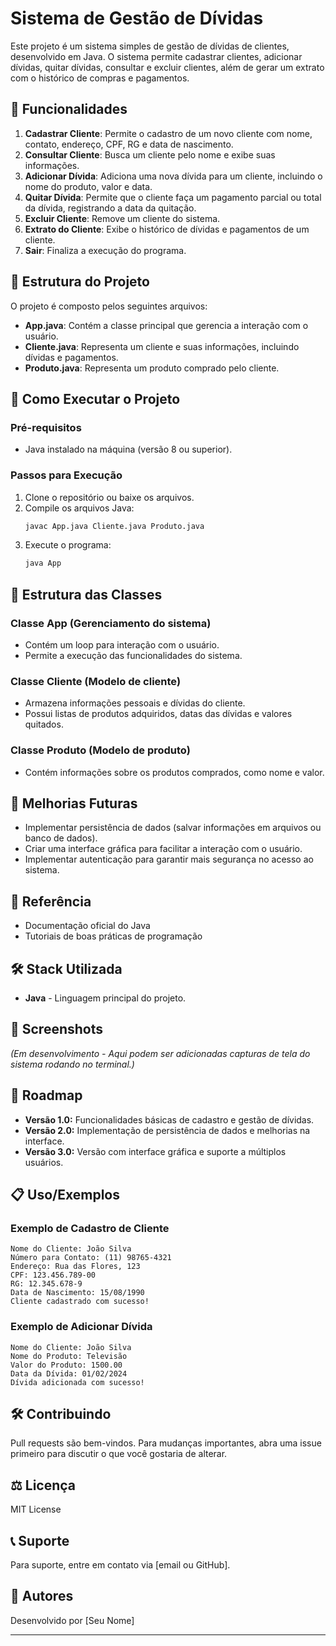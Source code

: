 
# Sistema de Gestão de Dívidas

Este projeto é um sistema simples de gestão de dívidas de clientes, desenvolvido em Java. O sistema permite cadastrar clientes, adicionar dívidas, quitar dívidas, consultar e excluir clientes, além de gerar um extrato com o histórico de compras e pagamentos.

## 📌 Funcionalidades

1. **Cadastrar Cliente**: Permite o cadastro de um novo cliente com nome, contato, endereço, CPF, RG e data de nascimento.
2. **Consultar Cliente**: Busca um cliente pelo nome e exibe suas informações.
3. **Adicionar Dívida**: Adiciona uma nova dívida para um cliente, incluindo o nome do produto, valor e data.
4. **Quitar Dívida**: Permite que o cliente faça um pagamento parcial ou total da dívida, registrando a data da quitação.
5. **Excluir Cliente**: Remove um cliente do sistema.
6. **Extrato do Cliente**: Exibe o histórico de dívidas e pagamentos de um cliente.
7. **Sair**: Finaliza a execução do programa.

## 📂 Estrutura do Projeto

O projeto é composto pelos seguintes arquivos:

- **App.java**: Contém a classe principal que gerencia a interação com o usuário.
- **Cliente.java**: Representa um cliente e suas informações, incluindo dívidas e pagamentos.
- **Produto.java**: Representa um produto comprado pelo cliente.

## 🚀 Como Executar o Projeto

### **Pré-requisitos**
- Java instalado na máquina (versão 8 ou superior).

### **Passos para Execução**
1. Clone o repositório ou baixe os arquivos.
2. Compile os arquivos Java:
   ```sh
   javac App.java Cliente.java Produto.java
   ```
3. Execute o programa:
   ```sh
   java App
   ```

## 🌉 Estrutura das Classes

### **Classe App** (Gerenciamento do sistema)
- Contém um loop para interação com o usuário.
- Permite a execução das funcionalidades do sistema.

### **Classe Cliente** (Modelo de cliente)
- Armazena informações pessoais e dívidas do cliente.
- Possui listas de produtos adquiridos, datas das dívidas e valores quitados.

### **Classe Produto** (Modelo de produto)
- Contém informações sobre os produtos comprados, como nome e valor.

## 🔧 Melhorias Futuras
- Implementar persistência de dados (salvar informações em arquivos ou banco de dados).
- Criar uma interface gráfica para facilitar a interação com o usuário.
- Implementar autenticação para garantir mais segurança no acesso ao sistema.

## 📖 Referência
- Documentação oficial do Java
- Tutoriais de boas práticas de programação

## 🛠 Stack Utilizada
- **Java** - Linguagem principal do projeto.

## 📸 Screenshots
*(Em desenvolvimento - Aqui podem ser adicionadas capturas de tela do sistema rodando no terminal.)*

## 📒 Roadmap
- **Versão 1.0:** Funcionalidades básicas de cadastro e gestão de dívidas.
- **Versão 2.0:** Implementação de persistência de dados e melhorias na interface.
- **Versão 3.0:** Versão com interface gráfica e suporte a múltiplos usuários.

## 📋 Uso/Exemplos
### **Exemplo de Cadastro de Cliente**
```
Nome do Cliente: João Silva
Número para Contato: (11) 98765-4321
Endereço: Rua das Flores, 123
CPF: 123.456.789-00
RG: 12.345.678-9
Data de Nascimento: 15/08/1990
Cliente cadastrado com sucesso!
```

### **Exemplo de Adicionar Dívida**
```
Nome do Cliente: João Silva
Nome do Produto: Televisão
Valor do Produto: 1500.00
Data da Dívida: 01/02/2024
Dívida adicionada com sucesso!
```

## 🛠 Contribuindo
Pull requests são bem-vindos. Para mudanças importantes, abra uma issue primeiro para discutir o que você gostaria de alterar.

## ⚖️ Licença
MIT License

## 📞 Suporte
Para suporte, entre em contato via [email ou GitHub].

## 👤 Autores
Desenvolvido por [Seu Nome]

---

